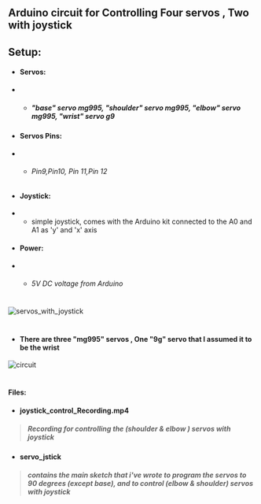 ## Arduino circuit for Controlling Four servos , Two with joystick 
## Setup:
- #### Servos: 
- - ##### "base" servo mg995, "shoulder" servo mg995, "elbow" servo mg995, "wrist" servo g9
- #### Servos Pins: 
- - ###### Pin9,Pin10, Pin 11,Pin 12 
- #### Joystick: 
- - simple joystick, comes with the Arduino kit connected to the A0 and A1 as 'y' and 'x' axis
- #### Power: 
- - ###### 5V DC voltage from Arduino 
#
![servos_with_joystick](https://user-images.githubusercontent.com/49666154/127266428-9e9b8bb4-2fd6-4ac9-b997-314c87fe5f0f.jpeg)
#
- #### There are three "mg995" servos , One "9g" servo that I assumed it to be the wrist 
![circuit](https://user-images.githubusercontent.com/49666154/127266488-fc4c3b7b-79ad-478b-b42a-12b9e5feaa0a.jpeg)
#
#### Files:
- #### joystick_control_Recording.mp4
 > ##### Recording for controlling the (shoulder & elbow ) servos with joystick
- #### servo_jstick
> ##### contains the main sketch that i've wrote to program the servos to 90 degrees (except base), and to control (elbow & shoulder) servos with joystick 


  

